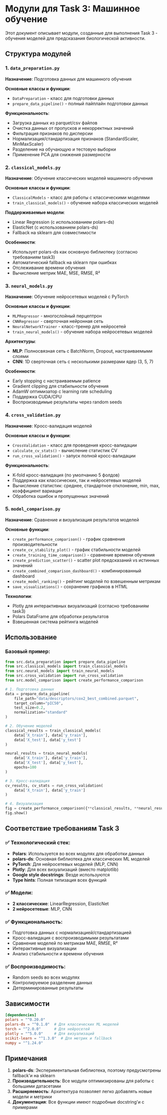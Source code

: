 # Модули для Task 3: Машинное обучение

Этот документ описывает модули, созданные для выполнения Task 3 - обучения моделей для предсказания биологической активности.

## Структура модулей

### 1. `data_preparation.py`
**Назначение**: Подготовка данных для машинного обучения

**Основные классы и функции**:
- `DataPreparation` - класс для подготовки данных
- `prepare_data_pipeline()` - полный пайплайн подготовки данных

**Функциональность**:
- Загрузка данных из parquet/csv файлов
- Очистка данных от пропусков и некорректных значений
- Фильтрация признаков по дисперсии
- Нормализация/стандартизация признаков (StandardScaler, MinMaxScaler)
- Разделение на обучающую и тестовую выборки
- Применение PCA для снижения размерности

### 2. `classical_models.py`
**Назначение**: Обучение классических моделей машинного обучения

**Основные классы и функции**:
- `ClassicalModels` - класс для работы с классическими моделями
- `train_classical_models()` - обучение набора классических моделей

**Поддерживаемые модели**:
- Linear Regression (с использованием polars-ds)
- ElasticNet (с использованием polars-ds)
- Fallback на sklearn для совместимости

**Особенности**:
- Использует polars-ds как основную библиотеку (согласно требованиям task3)
- Автоматический fallback на sklearn при ошибках
- Отслеживание времени обучения
- Вычисление метрик MAE, MSE, RMSE, R²

### 3. `neural_models.py`
**Назначение**: Обучение нейросетевых моделей с PyTorch

**Основные классы и функции**:
- `MLPRegressor` - многослойный перцептрон
- `CNNRegressor` - сверточная нейронная сеть
- `NeuralNetworkTrainer` - класс-тренер для нейросетей
- `train_neural_models()` - обучение набора нейросетевых моделей

**Архитектуры**:
- **MLP**: Полносвязная сеть с BatchNorm, Dropout, настраиваемыми слоями
- **CNN**: 1D сверточная сеть с несколькими размерами ядер (3, 5, 7)

**Особенности**:
- Early stopping с настраиваемым patience
- Gradient clipping для стабильности обучения
- AdamW оптимизатор с learning rate scheduling
- Поддержка CUDA/CPU
- Воспроизводимые результаты через random seeds

### 4. `cross_validation.py`
**Назначение**: Кросс-валидация моделей

**Основные классы и функции**:
- `CrossValidation` - класс для проведения кросс-валидации
- `calculate_cv_stats()` - вычисление статистик CV
- `run_cross_validation()` - запуск полной кросс-валидации

**Функциональность**:
- K-fold кросс-валидация (по умолчанию 5 фолдов)
- Поддержка как классических, так и нейросетевых моделей
- Вычисление статистик: среднее, стандартное отклонение, min, max, коэффициент вариации
- Обработка ошибок и пропущенных значений

### 5. `model_comparison.py`
**Назначение**: Сравнение и визуализация результатов моделей

**Основные функции**:
- `create_performance_comparison()` - график сравнения производительности
- `create_cv_stability_plot()` - график стабильности моделей
- `create_training_time_comparison()` - сравнение времени обучения
- `create_prediction_scatter()` - scatter plot предсказаний vs истинных значений
- `create_combined_comparison_dashboard()` - комбинированный dashboard
- `create_model_ranking()` - рейтинг моделей по взвешенным метрикам
- `save_visualizations()` - сохранение графиков в HTML

**Технологии**:
- Plotly для интерактивных визуализаций (согласно требованиям task3)
- Polars DataFrame для обработки результатов
- Взвешенная система рейтинга моделей

## Использование

### Базовый пример:

```python
from src.data_preparation import prepare_data_pipeline
from src.classical_models import train_classical_models
from src.neural_models import train_neural_models
from src.cross_validation import run_cross_validation
from src.model_comparison import create_performance_comparison

# 1. Подготовка данных
data = prepare_data_pipeline(
    file_path="data/descriptors/cox2_best_combined.parquet",
    target_column="pIC50",
    test_size=0.2,
    normalization="standard"
)

# 2. Обучение моделей
classical_results = train_classical_models(
    data['X_train'], data['y_train'], 
    data['X_test'], data['y_test']
)

neural_results = train_neural_models(
    data['X_train'], data['y_train'], 
    data['X_test'], data['y_test'], 
    epochs=100
)

# 3. Кросс-валидация
cv_results, cv_stats = run_cross_validation(
    data['X_train'], data['y_train']
)

# 4. Визуализация
fig = create_performance_comparison({**classical_results, **neural_results})
fig.show()
```

## Соответствие требованиям Task 3

### ✅ Технологический стек:
- **Polars**: Используется во всех модулях для обработки данных
- **polars-ds**: Основная библиотека для классических ML моделей
- **PyTorch**: Для нейросетевых моделей (MLP, CNN)
- **Plotly**: Для всех визуализаций (вместо matplotlib)
- **Google style docstrings**: Везде используются
- **Type hints**: Полная типизация всех функций

### ✅ Модели:
- **2 классические**: LinearRegression, ElasticNet
- **2 нейросетевые**: MLP, CNN

### ✅ Функциональность:
- Подготовка данных с нормализацией/стандартизацией
- Кросс-валидация с воспроизводимыми результатами
- Сравнение моделей по метрикам MAE, RMSE, R²
- Интерактивные визуализации
- Анализ стабильности и времени обучения

### ✅ Воспроизводимость:
- Random seeds во всех модулях
- Контролируемое разделение данных
- Детерминированные результаты

## Зависимости

```toml
[dependencies]
polars = "^0.20.0"
polars-ds = "^0.1.0"  # Для классических ML моделей
torch = "^2.0.0"      # Для нейросетей
plotly = "^5.0.0"     # Для визуализаций
scikit-learn = "^1.3.0"  # Для метрик и fallback
numpy = "^1.24.0"
```

## Примечания

1. **polars-ds**: Экспериментальная библиотека, поэтому предусмотрены fallback'и на sklearn
2. **Производительность**: Все модули оптимизированы для работы с большими датасетами
3. **Расширяемость**: Архитектура позволяет легко добавлять новые модели и метрики
4. **Документация**: Все функции имеют подробные docstring'и с примерами 